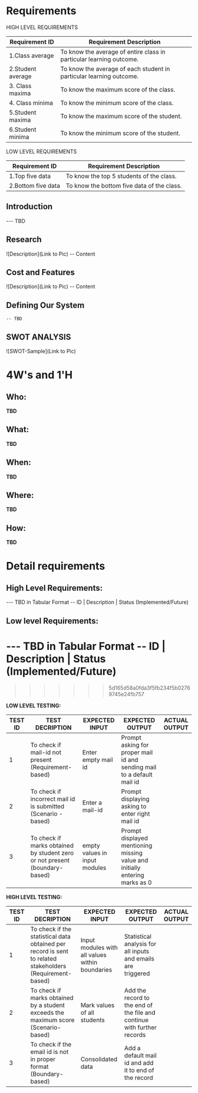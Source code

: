 # Requirements

HIGH LEVEL REQUIREMENTS

| Requirement ID | Requirement Description |
| --- | --- |
| 1.Class average | To know the average of entire class in particular learning outcome. |
| 2.Student average | To know the average of each student in particular learning outcome. |
| 3. Class maxima | To know the maximum score of the class. |
| 4. Class minima | To know the minimum score of the class. |
| 5.Student maxima | To know the maximum score of the student. |
| 6.Student minima | To know the minimum score of the student. |

LOW LEVEL REQUIREMENTS

| Requirement ID | Requirement Description |
| --- | --- |
| 1.Top five data | To know the top 5 students of the class. |
| 2.Bottom five data | To know the bottom five data of the class. |


## Introduction
 --- TBD 

## Research
![Description](Link to Pic)
-- Content 
## Cost and Features
![Description](Link to Pic)
-- Content 
## Defining Our System
    -- TBD
## SWOT ANALYSIS
![SWOT-Sample](Link to Pic)

# 4W&#39;s and 1&#39;H

## Who:

**TBD**

## What:

**TBD**

## When:

**TBD**

## Where:

**TBD**

## How:

**TBD**

# Detail requirements
## High Level Requirements:
--- TBD in Tabular Format 
-- ID | Description | Status (Implemented/Future)


##  Low level Requirements:
--- TBD in Tabular Format 
-- ID | Description | Status (Implemented/Future)
=======

>>>>>>> 5d165d58a0fda3f5fb234f5b02769745e24fb757
>>>>>>> 
**LOW LEVEL TESTING:**

| TEST ID | TEST DECRIPTION | EXPECTED INPUT | EXPECTED OUTPUT | ACTUAL OUTPUT |
| --- | --- | --- | --- | --- |
| 1 | To check if mail-id not present (Requirement-based) | Enter empty mail id | Prompt asking for proper mail id and sending mail to a default mail id |
| 2 | To check if incorrect mail id is submitted (Scenario -based) | Enter a mail-id | Prompt displaying asking to enter right mail id |
| 3 | To check if marks obtained by student zero or not present (boundary-based) | empty values in input modules | Prompt displayed mentioning missing value and initially entering marks as 0 |

**HIGH LEVEL TESTING:**

| TEST ID | TEST DECRIPTION | EXPECTED INPUT | EXPECTED OUTPUT | ACTUAL OUTPUT |
| --- | --- | --- | --- | --- |
| 1 | To check if the statistical data obtained per record is sent to related stakeholders (Requirement-based) | Input modules with all values within boundaries | Statistical analysis for all inputs and emails are triggered |
| 2 | To check if marks obtained by a student exceeds the maximum score (Scenario-based) | Mark values of all students | Add the record to the end of the file and continue with further records |
| 3 | To check if the email id is not in proper format (Boundary-based) | Consolidated data | Add a default mail id and add it to end of the record |

